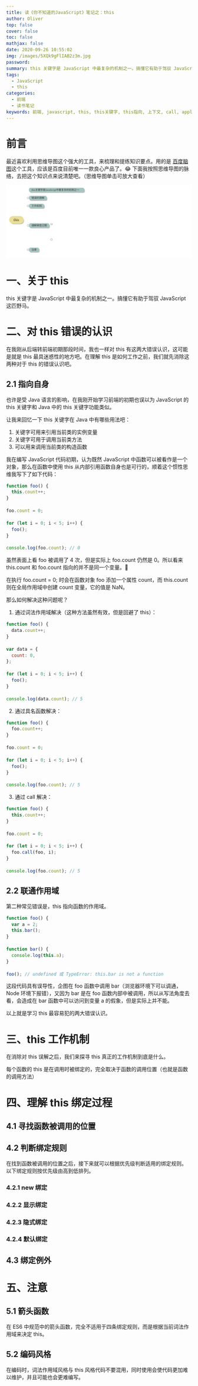 ```yaml
---
title: 读《你不知道的JavaScript》笔记之：this
author: Oliver
top: false
cover: false
toc: false
mathjax: false
date: 2020-09-26 10:55:02
img: /images/5XQk9gFlIAB2z3m.jpg
password:
summary: this 关键字是 JavaScript 中最复杂的机制之一。搞懂它有助于驾驭 JavaScript 这匹野马。
tags:
  - JavaScript
  - this
categories:
  - 前端
  - 读书笔记
keywords: 前端, javascript, this, this关键字, this指向, 上下文, call, apply, bind, 你不知道的javascript
---
```


# 前言

最近喜欢利用思维导图这个强大的工具，来梳理和提练知识要点。用的是 [百度脑图](https://naotu.baidu.com/)这个工具，应该是百度目前唯一一款良心产品了。😂 下面我按照思维导图的脉络，去把这个知识点来说清楚吧。（思维导图单击可放大查看）

![this思维导图.png](/images/this思维导图.svg)

# 一、关于 this

this 关键字是 JavaScript 中最复杂的机制之一。搞懂它有助于驾驭 JavaScript 这匹野马。

# 二、对 this 错误的认识

在我刚从后端转前端初期那段时间，我也一样对 this 有这两大错误认识，这可能是就是 this 最具迷惑性的地方吧。在理解 this 是如何工作之前，我们就先消除这两种对于 this 的错误认识吧。

## 2.1 指向自身

也许是受 Java 语言的影响，在我刚开始学习前端的初期也误以为 JavaScript 的 this 关键字和 Java 中的 this 关键字功能类似。

让我来回忆一下 this 关键字在 Java 中有哪些用法吧：

1. 关键字可用来引用当前类的实例变量
2. 关键字可用于调用当前类方法
3. 可以用来调用当前类的构造函数

我在编写 JavaScript 代码初期，认为既然 JavaScript 中函数可以被看作是一个对象，那么在函数中使用 this 从内部引用函数自身也是可行的，顺着这个惯性思维我写下了如下代码：

```javascript
function foo() {
  this.count++;
}

foo.count = 0;

for (let i = 0; i < 5; i++) {
  foo();
}

console.log(foo.count); // 0
```

虽然表面上看 foo 被调用了 4 次，但是实际上 foo.count 仍然是 0。所以看来 this.count 和 foo.count 指向的并不是同一个变量。

在执行 foo.count = 0; 时会在函数对象 foo 添加一个属性 count，而 this.count 则在全局作用域中创建 count 变量，它的值是 NaN。

那么如何解决这种问题呢？

1. 通过词法作用域解决（这种方法虽然有效，但是回避了 this）：

```js
function foo() {
  data.count++;
}

var data = {
  count: 0,
};

for (let i = 0; i < 5; i++) {
  foo();
}

console.log(data.count); // 5
```

2. 通过具名函数解决：

```js
function foo() {
  foo.count++;
}

foo.count = 0;

for (let i = 0; i < 5; i++) {
  foo();
}

console.log(foo.count); // 5
```

3. 通过 call 解决：

```js
function foo() {
  this.count++;
}

foo.count = 0;

for (let i = 0; i < 5; i++) {
  foo.call(foo, i);
}

console.log(foo.count); // 5
```

## 2.2 联通作用域

第二种常见错误是，this 指向函数的作用域。

```js
function foo() {
  var a = 2;
  this.bar();
}

function bar() {
  console.log(this.a);
}

foo(); // undefined 或 TypeError: this.bar is not a function
```

这段代码具有误导性，企图在 foo 函数中调用 bar（浏览器环境下可以调通，Node 环境下报错），又因为 bar 是在 foo 函数内部中被调用，所以从写法角度去看，会造成在 bar 函数中可以访问到变量 a 的假象，但是实际上并不能。

以上就是学习 this 最容易犯的两大错误认识。

# 三、this 工作机制

在消除对 this 误解之后，我们来探寻 this 真正的工作机制到底是什么。

每个函数的 this 是在调用时被绑定的，完全取决于函数的调用位置（也就是函数的调用方法）

# 四、理解 this 绑定过程

## 4.1 寻找函数被调用的位置

## 4.2 判断绑定规则

在找到函数被调用的位置之后，接下来就可以根据优先级判断适用的绑定规则。
以下绑定规则按优先级由高到低排列。

### 4.2.1 new 绑定

### 4.2.2 显示绑定

### 4.2.3 隐式绑定

### 4.2.4 默认绑定

## 4.3 绑定例外

# 五、注意

## 5.1 箭头函数

在 ES6 中规范中的箭头函数，完全不适用于四条绑定规则，而是根据当前词法作用域来决定 this。

## 5.2 编码风格

在编码时，词法作用域风格与 this 风格代码不要混用，同时使用会使代码更加难以维护，并且可能也会更难编写。
